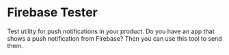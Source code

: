 # Firebase Tester
Test utility for push notifications in your product.
Do you have an app that shows a push notification from Firebase?
Then you can use this tool to send them.
